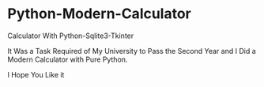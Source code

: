 # Python-Modern-Calculator
Calculator With Python-Sqlite3-Tkinter 

It Was a Task Required of My University to Pass the Second Year and I Did a Modern Calculator with Pure Python.

I Hope You Like it
